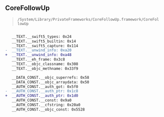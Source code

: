 ## CoreFollowUp

> `/System/Library/PrivateFrameworks/CoreFollowUp.framework/CoreFollowUp`

```diff

   __TEXT.__swift5_types: 0x24
   __TEXT.__swift5_builtin: 0x14
   __TEXT.__swift5_capture: 0x114
-  __TEXT.__unwind_info: 0xa20
+  __TEXT.__unwind_info: 0xa48
   __TEXT.__eh_frame: 0x3c8
   __TEXT.__objc_classname: 0x308
   __TEXT.__objc_methname: 0x33f9

   __DATA_CONST.__objc_superrefs: 0x58
   __DATA_CONST.__objc_arraydata: 0x50
   __AUTH_CONST.__auth_got: 0x5f0
-  __AUTH_CONST.__auth_ptr: 0x1c8
+  __AUTH_CONST.__auth_ptr: 0x1d0
   __AUTH_CONST.__const: 0x9a0
   __AUTH_CONST.__cfstring: 0x20a0
   __AUTH_CONST.__objc_const: 0x5528

```
